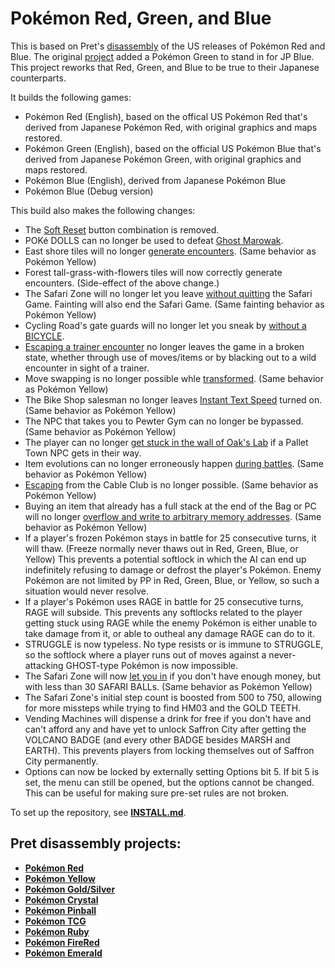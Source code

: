 # Pokémon Red, Green, and Blue

This is based on Pret's [disassembly][pokered] of the US releases of Pokémon Red and Blue.
The original [project][pokerbg] added a Pokémon Green to stand in for JP Blue.
This project reworks that Red, Green, and Blue to be true to their Japanese counterparts.

It builds the following games:

- Pokémon Red (English), based on the offical US Pokémon Red that's derived from Japanese Pokémon Red, with original graphics and maps restored.
- Pokémon Green (English), based on the official US Pokémon Blue that's derived from Japanese Pokémon Green, with original graphics and maps restored.
- Pokémon Blue (English), derived from Japanese Pokémon Blue
- Pokémon Blue (Debug version)

This build also makes the following changes:

- The [Soft Reset](https://bulbapedia.bulbagarden.net/wiki/Soft_resetting) button combination is removed.
- POKé DOLLS can no longer be used to defeat [Ghost Marowak](https://glitchcity.wiki/Go_past_the_Marowak_ghost_without_a_Silph_Scope).
- East shore tiles will no longer [generate encounters](https://glitchcity.wiki/Old_man_glitch). (Same behavior as Pokémon Yellow)
- Forest tall-grass-with-flowers tiles will now correctly generate encounters. (Side-effect of the above change.)
- The Safari Zone will no longer let you leave [without quitting](https://glitchcity.wiki/Safari_Zone_exit_glitch) the Safari Game. Fainting will also end the Safari Game. (Same fainting behavior as Pokémon Yellow)
- Cycling Road's gate guards will no longer let you sneak by [without a BICYCLE](https://glitchcity.wiki/Go_on_Cycling_Road_without_a_Bicycle).
- [Escaping a trainer encounter](https://glitchcity.wiki/Trainer_escape_glitch) no longer leaves the game in a broken state, whether through use of moves/items or by blacking out to a wild encounter in sight of a trainer.
- Move swapping is no longer possible whle [transformed](https://glitchcity.wiki/Swapping_Transform_moves_glitch). (Same behavior as Pokémon Yellow)
- The Bike Shop salesman no longer leaves [Instant Text Speed](https://glitchcity.wiki/Bike_Shop_instant_text_glitch) turned on. (Same behavior as Pokémon Yellow)
- The NPC that takes you to Pewter Gym can no longer be bypassed. (Same behavior as Pokémon Yellow)
- The player can no longer [get stuck in the wall of Oak's Lab](https://glitchcity.wiki/Get_stuck_in_a_wall) if a Pallet Town NPC gets in their way.
- Item evolutions can no longer erroneously happen [during battles](https://glitchcity.wiki/Evolve_without_an_evolutionary_stone). (Same behavior as Pokémon Yellow)
- [Escaping](https://glitchcity.wiki/Cable_Club_escape_glitch) from the Cable Club is no longer possible. (Same behavior as Pokémon Yellow)
- Buying an item that already has a full stack at the end of the Bag or PC will no longer [overflow and write to arbitrary memory addresses](https://glitchcity.wiki/99_item_stack_glitch). (Same behavior as Pokémon Yellow)
- If a player's frozen Pokémon stays in battle for 25 consecutive turns, it will thaw. (Freeze normally never thaws out in Red, Green, Blue, or Yellow) This prevents a potential softlock in which the AI can end up indefinitely refusing to damage or defrost the player's Pokémon. Enemy Pokémon are not limited by PP in Red, Green, Blue, or Yellow, so such a situation would never resolve.
- If a player's Pokémon uses RAGE in battle for 25 consecutive turns, RAGE will subside. This prevents any softlocks related to the player getting stuck using RAGE while the enemy Pokémon is either unable to take damage from it, or able to outheal any damage RAGE can do to it.
- STRUGGLE is now typeless. No type resists or is immune to STRUGGLE, so the softlock where a player runs out of moves against a never-attacking GHOST-type Pokémon is now impossible.
- The Safari Zone will now [let you in](https://bulbapedia.bulbagarden.net/wiki/Kanto_Safari_Zone#Trivia) if you don't have enough money, but with less than 30 SAFARI BALLs. (Same behavior as Pokémon Yellow)
- The Safari Zone's initial step count is boosted from 500 to 750, allowing for more missteps while trying to find HM03 and the GOLD TEETH.
- Vending Machines will dispense a drink for free if you don't have and can't afford any and have yet to unlock Saffron City after getting the VOLCANO BADGE (and every other BADGE besides MARSH and EARTH). This prevents players from locking themselves out of Saffron City permanently.
- Options can now be locked by externally setting Options bit 5. If bit 5 is set, the menu can still be opened, but the options cannot be changed. This can be useful for making sure pre-set rules are not broken.

To set up the repository, see [**INSTALL.md**](INSTALL.md).


## Pret disassembly projects:

- [**Pokémon Red**][pokered]
- [**Pokémon Yellow**][pokeyellow]
- [**Pokémon Gold/Silver**][pokegold]
- [**Pokémon Crystal**][pokecrystal]
- [**Pokémon Pinball**][pokepinball]
- [**Pokémon TCG**][poketcg]
- [**Pokémon Ruby**][pokeruby]
- [**Pokémon FireRed**][pokefirered]
- [**Pokémon Emerald**][pokeemerald]

[pokerbg]: https://github.com/TwitchPlaysPokemon/pokerbg
[pokered]: https://github.com/pret/pokered
[pokeyellow]: https://github.com/pret/pokeyellow
[pokegold]: https://github.com/pret/pokegold
[pokecrystal]: https://github.com/pret/pokecrystal
[pokepinball]: https://github.com/pret/pokepinball
[poketcg]: https://github.com/pret/poketcg
[pokeruby]: https://github.com/pret/pokeruby
[pokefirered]: https://github.com/pret/pokefirered
[pokeemerald]: https://github.com/pret/pokeemerald
[discord]: https://discord.gg/d5dubZ3
[irc]: https://kiwiirc.com/client/irc.freenode.net/?#pret
